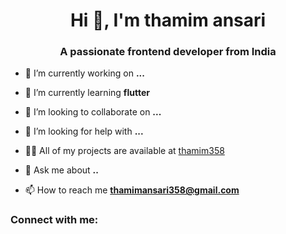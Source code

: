 <h1 align="center">Hi 👋, I'm thamim ansari</h1>
<h3 align="center">A passionate frontend developer from India</h3>

- 🔭 I’m currently working on **...**

- 🌱 I’m currently learning **flutter**

- 👯 I’m looking to collaborate on **...**

- 🤝 I’m looking for help with **...**

- 👨‍💻 All of my projects are available at [thamim358](thamim358)

- 💬 Ask me about **..**

- 📫 How to reach me **thamimansari358@gmail.com**

<h3 align="left">Connect with me:</h3>
<p align="left">
</p>

